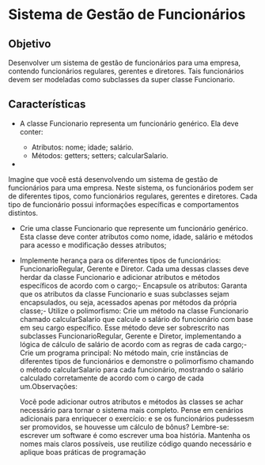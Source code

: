 # Sistema de Gestão de Funcionários
## Objetivo
Desenvolver um sistema de gestão de funcionários para uma empresa, contendo funcionários regulares, gerentes e diretores.
Tais funcionários devem ser modeladas como subclasses da super classe Funcionario.

## Características

- A classe Funcionario representa um funcionário genérico. Ela deve conter:

  - Atributos: nome; idade; salário.
  - Métodos: getters; setters; calcularSalario.

- 
Imagine que você está desenvolvendo um sistema de gestão de funcionários para uma empresa. Neste sistema, os funcionários podem ser de diferentes tipos, como funcionários regulares, gerentes e diretores. Cada tipo de funcionário possui informações específicas e comportamentos distintos.

- Crie uma classe Funcionario que represente um funcionário genérico. Esta classe deve conter atributos como nome, idade, salário e métodos para acesso e modificação desses atributos;
- Implemente herança para os diferentes tipos de funcionários: FuncionarioRegular, Gerente e Diretor. Cada uma dessas classes deve herdar da classe Funcionario e adicionar atributos e métodos específicos de acordo com o cargo;- Encapsule os atributos: Garanta que os atributos da classe Funcionario e suas subclasses sejam encapsulados, ou seja, acessados apenas por métodos da própria classe;- Utilize o polimorfismo: Crie um método na classe Funcionario chamado calcularSalario que calcule o salário do funcionário com base em seu cargo específico. Esse método deve ser sobrescrito nas subclasses FuncionarioRegular, Gerente e Diretor, implementando a lógica de cálculo de salário de acordo com as regras de cada cargo;- Crie um programa principal: No método main, crie instâncias de diferentes tipos de funcionários e demonstre o polimorfismo chamando o método calcularSalario para cada funcionário, mostrando o salário calculado corretamente de acordo com o cargo de cada um.Observações:

    Você pode adicionar outros atributos e métodos às classes se achar necessário para tornar o sistema mais completo.
    Pense em cenários adicionais para enriquecer o exercício: e se os funcionários pudessesm ser promovidos, se houvesse um cálculo de bônus?
    Lembre-se: escrever um software é como escrever uma boa história. Mantenha os nomes mais claros possíveis, use reutilize código quando necessário e aplique boas práticas de programação
